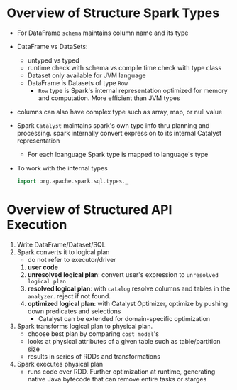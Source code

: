 # Overview of Structure Spark Types
* For DataFrame `schema` maintains column name and its type
* DataFrame vs DataSets:
    * untyped vs typed
    * runtime check with schema vs compile time check with type class
    * Dataset only available for JVM language
    * DataFrame is Datasets of type `Row`
        * `Row` type is Spark's internal representation optimized for memory and computation. More efficient than JVM types
* columns can also have complex type such as array, map, or null value 
* Spark `Catalyst` maintains spark's own type info thru planning and processing. spark internally convert expression to its internal Catalyst representation
    * For each loanguage Spark type is mapped to language's type
* To work with the internal types
    
    ```scala
    import org.apache.spark.sql.types._
    ```

# Overview of Structured API Execution
1. Write DataFrame/Dataset/SQL
2. Spark converts it to logical plan
    - do not refer to executor/driver
    1. **user code** 
    2. **unresolved logical plan**: convert user's expression to `unresolved logical plan`
    3. **resolved logical plan**: with `catalog` resolve columns and tables in the `analyzer`. reject if not found.
    4. **optimized logical plan**: with Catalyst Optimizer, optimize by pushing down predicates and selections
        * Catalyst can be extended for domain-specific optimization
3. Spark transforms logical plan to physical plan.
    * choose best plan by comparing `cost model`'s
    * looks at physical attributes of a given table such as table/partition size
    * results in series of RDDs and transformations
4. Spark executes physical plan
    * runs code over RDD. Further optimization at runtime, generating native Java bytecode that can remove entire tasks or starges